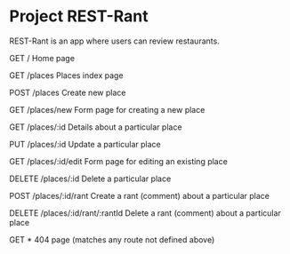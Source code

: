 # Project REST-Rant

REST-Rant is an app where users can review restaurants.

GET / Home page

GET /places Places index page

POST /places Create new place

GET /places/new Form page for creating a new place

GET /places/:id Details about a particular place

PUT /places/:id Update a particular place

GET /places/:id/edit Form page for editing an existing place

DELETE /places/:id Delete a particular place

POST /places/:id/rant Create a rant (comment) about a particular place

DELETE /places/:id/rant/:rantId Delete a rant (comment) about a particular place

GET * 404 page (matches any route not defined above)